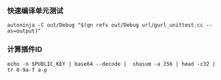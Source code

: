 

### 快速编译单元测试

```
autoninja -C out/Debug "$(gn refs out/Debug url/gurl_unittest.cc --as=output)"
```


### 计算插件ID

```
echo -n $PUBLIC_KEY | base64 --decode |  shasum -a 256 | head -c32 | tr 0-9a-f a-p
```
